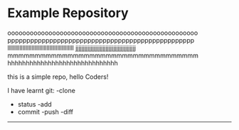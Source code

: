 # Example Repository

ooooooooooooooooooooooooooooooooooooooooooooooooooo
ppppppppppppppppppppppppppppppppppppppppppppppppp
llllllllllllllllllllllllllllllllllllllllllll
jjjjjjjjjjjjjjjjjjjjjjjjjjjjjjjjjjjjjjjj
mmmmmmmmmmmmmmmmmmmmmmmmmmmmmmmmmmm
hhhhhhhhhhhhhhhhhhhhhhhhhhhhhh




this is a simple repo, hello Coders!  

I have learnt git:
-clone
- status
-add
- commit
-push
-diff

--------------